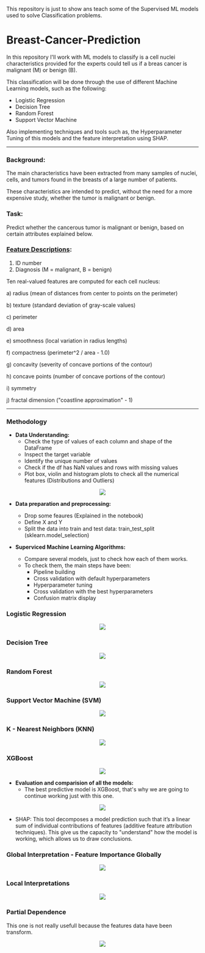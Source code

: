 This repository is just to show ans teach some of the Supervised ML models used to solve Classification problems.

# Breast-Cancer-Prediction

In this repository I'll work with ML models to classify is a cell nuclei characteristics provided for the experts could tell us if a breas cancer is malignant (M) or benign (B).

This classification will be done through the use of different Machine Learning models, such as the following:
- Logistic Regression
- Decision Tree
- Random Forest
- Support Vector Machine

Also implementing techniques and tools such as, the Hyperparameter Tuning of this models and the feature interpretation using SHAP.

---

### Background:

The main characteristics have been extracted from many samples of nuclei, cells, and tumors found in the breasts of a large number of patients.

These characteristics are intended to predict, without the need for a more expensive study, whether the tumor is malignant or benign.


### Task:

Predict whether the cancerous tumor is malignant or benign, based on certain attributes explained below.


### [Feature Descriptions](https://archive.ics.uci.edu/ml/datasets/Breast+Cancer+Wisconsin+%28Diagnostic%29):

1) ID number
2) Diagnosis (M = malignant, B = benign)

Ten real-valued features are computed for each cell nucleus:

a) radius (mean of distances from center to points on the perimeter)

b) texture (standard deviation of gray-scale values)

c) perimeter

d) area

e) smoothness (local variation in radius lengths)

f) compactness (perimeter^2 / area - 1.0)

g) concavity (severity of concave portions of the contour)

h) concave points (number of concave portions of the contour)

i) symmetry

j) fractal dimension ("coastline approximation" - 1)

---
### Methodology

  - **Data Understanding:** 
    - Check the type of values of each column and shape of the DataFrame 
    - Inspect the target variable
    - Identify the unique number of values
    - Check if the df has NaN values and rows with missing values
    - Plot box, violin and histogram plots to check all the numerical features (Distributions and Outliers)
  
<p align="center">
<image src="Notebook/images/1.jpg"/>
</p>
  
  - **Data preparation and preprocessing:**
    - Drop some feaures (Explained in the notebook)
    - Define X and Y
    - Split the data into train and test data: train_test_split (sklearn.model_selection)
    
  - **Superviced Machine Learning Algorithms:**
    - Compare several models, just to check how each of them works.
    - To check them, the main steps have been:
        - Pipeline building
        - Cross validation with default hyperparameters
        - Hyperparameter tuning
        - Cross validation with the best hyperparameters
        - Confusion matrix display
 
### Logistic Regression
 
<p align="center">
<image src="Notebook/images/2.png"/>
</p>
 
### Decision Tree

<p align="center">
<image src="Notebook/images/3.png"/>
</p>

### Random Forest

<p align="center">
<image src="Notebook/images/4.png"/>
</p>

### Support Vector Machine (SVM)

<p align="center">
<image src="Notebook/images/5.png"/>
</p>

### K - Nearest Neighbors (KNN)

<p align="center">
<image src="Notebook/images/6.png"/>
</p>

### XGBoost 

<p align="center">
<image src="Notebook/images/7.png"/>
</p>

  - **Evaluation and comparision of all the models:**
    - The best predictive model is XGBoost, that's why we are going to continue working just with this one.
 
<p align="center">
<image src="Notebook/images/8.png"/>
</p> 
 
   - SHAP: This tool decomposes a model prediction such that it’s a linear sum of individual contributions of features (additive feature attribution techniques). This give us the capacity to "understand" how the model is working, which allows us to draw conclusions.

### Global Interpretation - Feature Importance Globally

<p align="center">
<image src="Notebook/images/9.jpg"/>
</p>

### Local Interpretations

<p align="center">
<image src="Notebook/images/10.jpg"/>
</p>

### Partial Dependence 
This one is not really usefull because the features data have been transform.

<p align="center">
<image src="Notebook/images/11.jpg"/>
</p>
